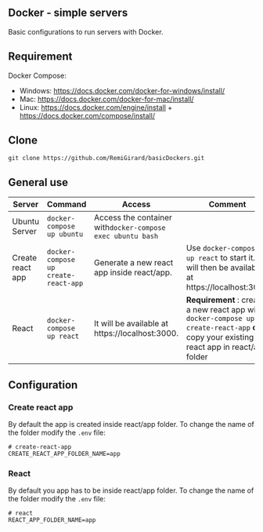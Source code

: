 ## Docker - simple servers

Basic configurations to run servers with Docker.

## Requirement
Docker Compose:
- Windows: https://docs.docker.com/docker-for-windows/install/
- Mac: https://docs.docker.com/docker-for-mac/install/
- Linux: https://docs.docker.com/engine/install + https://docs.docker.com/compose/install/


## Clone

`git clone https://github.com/RemiGirard/basicDockers.git`

## General use

Server | Command | Access | Comment
--- | --- | --- | ---
Ubuntu Server | `docker-compose up ubuntu` | Access the container with`docker-compose exec ubuntu bash`
Create react app | `docker-compose up create-react-app` | Generate a new react app inside react/app. | Use `docker-compose up react` to start it. It will then be available at https://localhost:3000
React | `docker-compose up react` | It will be available at https://localhost:3000. | **Requirement** : create a new react app with `docker-compose up create-react-app` **or** copy your existing react app in react/app folder

## Configuration

### Create react app

By default the app is created inside react/app folder. To change the name of the folder modify the `.env` file:

```
# create-react-app
CREATE_REACT_APP_FOLDER_NAME=app
```

### React

By default you app has to be inside react/app folder. To change the name of the folder modify the `.env` file:

```
# react
REACT_APP_FOLDER_NAME=app
```